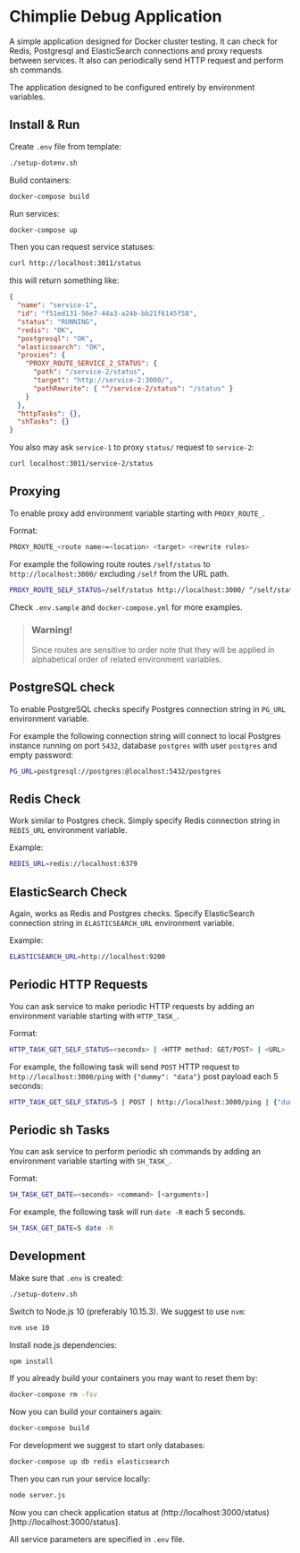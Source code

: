 Chimplie Debug Application
==========================

A simple application designed for Docker cluster testing. It can check for Redis, Postgresql and ElasticSearch connections
and proxy requests between services. It also can periodically send HTTP request and perform sh commands.

The application designed to be configured entirely by environment variables.

Install & Run
-------------

Create `.env` file from template:

```bash
./setup-dotenv.sh
```

Build containers:

```bash
docker-compose build
```

Run services:

```bash
docker-compose up
```

Then you can request service statuses:

```bash
curl http://localhost:3011/status
```

this will return something like:

```json
{
  "name": "service-1",
  "id": "f51ed131-56e7-44a3-a24b-bb21f6145f58",
  "status": "RUNNING",
  "redis": "OK",
  "postgresql": "OK",
  "elasticsearch": "OK",
  "proxies": {
    "PROXY_ROUTE_SERVICE_2_STATUS": {
      "path": "/service-2/status",
      "target": "http://service-2:3000/",
      "pathRewrite": { "^/service-2/status": "/status" }
    }
  },
  "httpTasks": {},
  "shTasks": {}
}
```

You also may ask `service-1` to proxy `status/` request to `service-2`:

```bash
curl localhost:3011/service-2/status
```

Proxying
--------

To enable proxy add environment variable starting with `PROXY_ROUTE_`.

Format:

```bash
PROXY_ROUTE_<route name>=<location> <target> <rewrite rules>
```

For example the following route routes `/self/status` to `http://localhost:3000/` excluding `/self` from the URL path.

```bash
PROXY_ROUTE_SELF_STATUS=/self/status http://localhost:3000/ ^/self/status /status
```

Check `.env.sample` and `docker-compose.yml` for more examples.

> ### Warning!
> 
> Since routes are sensitive to order note that they will be applied in alphabetical order of related environment
> variables. 

PostgreSQL check
----------------

To enable PostgreSQL checks specify Postgres connection string in `PG_URL` environment variable.

For example the following connection string will connect to local Postgres instance running on port `5432`, database
`postgres` with user `postgres` and empty password:

```bash
PG_URL=postgresql://postgres:@localhost:5432/postgres
```

Redis Check
-----------

Work similar to Postgres check. Simply specify Redis connection string in `REDIS_URL` environment variable.

Example:

```bash
REDIS_URL=redis://localhost:6379
```

ElasticSearch Check
-------------------

Again, works as Redis and Postgres checks. Specify ElasticSearch connection string in `ELASTICSEARCH_URL` environment
variable.

Example:

```bash
ELASTICSEARCH_URL=http://localhost:9200
```

Periodic HTTP Requests
----------------------

You can ask service to make periodic HTTP requests by adding an environment variable starting with `HTTP_TASK_`.

Format:

```bash
HTTP_TASK_GET_SELF_STATUS=<seconds> | <HTTP method: GET/POST> | <URL> | <post data, default: {}>
```

For example, the following task will send `POST` HTTP request to `http://localhost:3000/ping` with `{"dummy": "data"}`
post payload each 5 seconds:

```bash
HTTP_TASK_GET_SELF_STATUS=5 | POST | http://localhost:3000/ping | {"dummy": "data"}
```

Periodic sh Tasks
-----------------

You can ask service to perform periodic sh commands by adding an environment variable starting with `SH_TASK_`.

Format:

```bash
SH_TASK_GET_DATE=<seconds> <command> [<arguments>]
```

For example, the following task will run `date -R` each 5 seconds.

```bash
SH_TASK_GET_DATE=5 date -R
```

Development
-----------

Make sure that `.env` is created:

```bash
./setup-dotenv.sh
```

Switch to Node.js 10 (preferably 10.15.3). We suggest to use `nvm`:

```bash
nvm use 10
```

Install node.js dependencies:

```bash
npm install
```

If you already build your containers you may want to reset them by:

```bash
docker-compose rm -fsv
```

Now you can build your containers again:

```bash
docker-compose build
```

For development we suggest to start only databases:

```bash
docker-compose up db redis elasticsearch
```

Then you can run your service locally:

```bash
node server.js
```

Now you can check application status at (http://localhost:3000/status)[http://localhost:3000/status].

All service parameters are specified in `.env` file.
